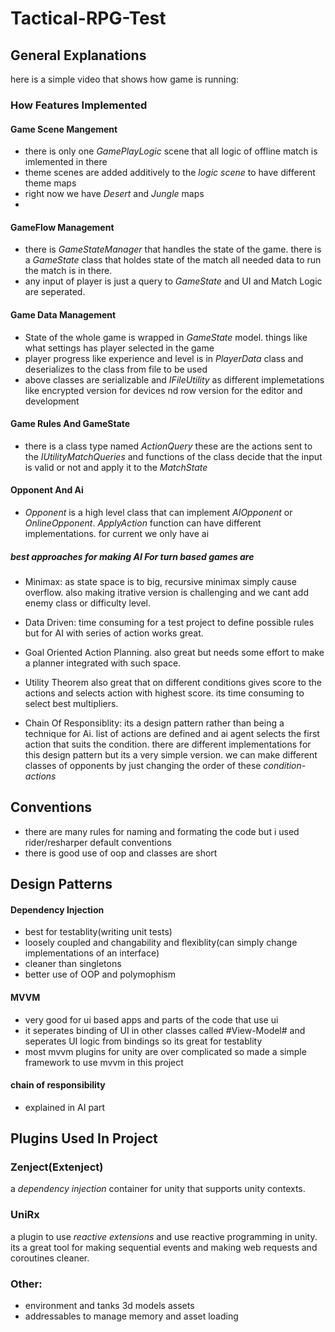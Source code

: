# Tactical-RPG-Test

## General Explanations

here is a simple video that shows how game is running:


### How Features Implemented

#### Game Scene Mangement
- there is only one *GamePlayLogic* scene that all logic of offline match is imlemented in there
- theme scenes are added additively to the *logic scene*  to have different theme maps
- right now we have  *Desert* and *Jungle* maps
- 

#### GameFlow Management
- there is *GameStateManager* that handles the state of the game. there is a *GameState* class that holdes state of the match all needed data to run the match is in there.
- any input of player is just a query to *GameState* and UI and Match Logic are seperated.



#### Game Data Management

- State of the whole game is wrapped in *GameState* model. things like what settings has player selected in the game
- player progress like experience and level is in *PlayerData*  class and deserializes to the class from file to be used
- above classes are serializable and *IFileUtility* as different implemetations like encrypted version for devices nd row version for the editor and development

#### Game Rules And GameState
- there is a class type named *ActionQuery* these are the actions sent to the *IUtilityMatchQueries* and functions of the class decide that the input is valid or not and apply it to the *MatchState*


#### Opponent And Ai
-  *Opponent* is a high level class that can implement *AIOpponent* or *OnlineOpponent*. *ApplyAction* function can have different implementations. for current we only have ai



##### best approaches for making AI For turn based games are
 - Minimax: as state space is to big, recursive minimax simply cause overflow. also making itrative version is challenging and we cant add enemy class or difficulty level.
 - Data Driven: time consuming for a test project to define possible rules but for AI with series of action works great.
 - Goal Oriented Action Planning. also great but needs some effort to make a planner integrated with such space.
 - Utility Theorem also great that on different conditions gives score to the actions and selects action with highest score. its time consuming to select best multipliers.
 
 - Chain Of Responsiblity: its a design pattern rather than being a technique for Ai. list of actions are defined and ai agent selects the first action that suits the condition. 
 there are different implementations for this design pattern but its a very simple version. we can make different classes of opponents by just changing the order of these *condition-actions*


## Conventions
- there are many rules for naming and formating the code but i used rider/resharper default conventions
- there is good use of oop and classes are short

## Design Patterns 
#### Dependency Injection
- best for testablity(writing unit tests)
- loosely coupled and changability and flexiblity(can simply change implementations of an interface)
- cleaner than singletons
- better use of OOP and polymophism


#### MVVM
- very good for ui based apps and parts of the code that use ui
- it seperates binding of UI in other classes called #View-Model# and seperates UI logic from bindings so its great for testablity
- most mvvm plugins for unity are over complicated so made a simple framework  to use mvvm in this project

#### chain of responsibility
- explained in AI part




## Plugins Used In Project

### Zenject(Extenject)
a *dependency injection* container for unity that supports unity contexts. 

### UniRx
a plugin to use *reactive extensions* and use reactive programming in unity. 
its a great tool for making sequential events and making web requests and coroutines cleaner.

### Other:
- environment and tanks 3d models assets
- addressables to manage memory and asset loading
